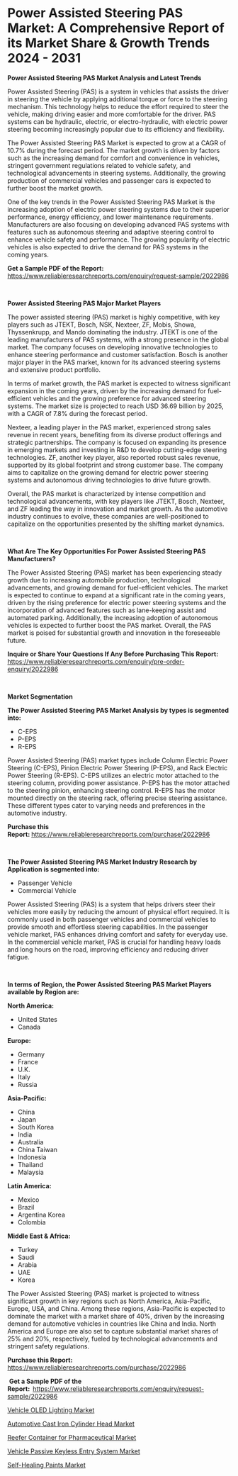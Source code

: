 <p><h1>Power Assisted Steering PAS Market: A Comprehensive Report of its Market Share & Growth Trends 2024 - 2031</h1></p><p><strong>Power Assisted Steering PAS Market Analysis and Latest Trends</strong></p>
<p><p>Power Assisted Steering (PAS) is a system in vehicles that assists the driver in steering the vehicle by applying additional torque or force to the steering mechanism. This technology helps to reduce the effort required to steer the vehicle, making driving easier and more comfortable for the driver. PAS systems can be hydraulic, electric, or electro-hydraulic, with electric power steering becoming increasingly popular due to its efficiency and flexibility.</p><p>The Power Assisted Steering PAS Market is expected to grow at a CAGR of 10.7% during the forecast period. The market growth is driven by factors such as the increasing demand for comfort and convenience in vehicles, stringent government regulations related to vehicle safety, and technological advancements in steering systems. Additionally, the growing production of commercial vehicles and passenger cars is expected to further boost the market growth.</p><p>One of the key trends in the Power Assisted Steering PAS Market is the increasing adoption of electric power steering systems due to their superior performance, energy efficiency, and lower maintenance requirements. Manufacturers are also focusing on developing advanced PAS systems with features such as autonomous steering and adaptive steering control to enhance vehicle safety and performance. The growing popularity of electric vehicles is also expected to drive the demand for PAS systems in the coming years.</p></p>
<p><strong>Get a Sample PDF of the Report:&nbsp;</strong> <a href="https://www.reliableresearchreports.com/enquiry/request-sample/2022986">https://www.reliableresearchreports.com/enquiry/request-sample/2022986</a></p>
<p>&nbsp;</p>
<p><strong>Power Assisted Steering PAS Major Market Players</strong></p>
<p><p>The power assisted steering (PAS) market is highly competitive, with key players such as JTEKT, Bosch, NSK, Nexteer, ZF, Mobis, Showa, Thyssenkrupp, and Mando dominating the industry. JTEKT is one of the leading manufacturers of PAS systems, with a strong presence in the global market. The company focuses on developing innovative technologies to enhance steering performance and customer satisfaction. Bosch is another major player in the PAS market, known for its advanced steering systems and extensive product portfolio. </p><p>In terms of market growth, the PAS market is expected to witness significant expansion in the coming years, driven by the increasing demand for fuel-efficient vehicles and the growing preference for advanced steering systems. The market size is projected to reach USD 36.69 billion by 2025, with a CAGR of 7.8% during the forecast period. </p><p>Nexteer, a leading player in the PAS market, experienced strong sales revenue in recent years, benefiting from its diverse product offerings and strategic partnerships. The company is focused on expanding its presence in emerging markets and investing in R&D to develop cutting-edge steering technologies. ZF, another key player, also reported robust sales revenue, supported by its global footprint and strong customer base. The company aims to capitalize on the growing demand for electric power steering systems and autonomous driving technologies to drive future growth.</p><p>Overall, the PAS market is characterized by intense competition and technological advancements, with key players like JTEKT, Bosch, Nexteer, and ZF leading the way in innovation and market growth. As the automotive industry continues to evolve, these companies are well-positioned to capitalize on the opportunities presented by the shifting market dynamics.</p></p>
<p>&nbsp;</p>
<p><strong>What Are The Key Opportunities For Power Assisted Steering PAS Manufacturers?</strong></p>
<p><p>The Power Assisted Steering (PAS) market has been experiencing steady growth due to increasing automobile production, technological advancements, and growing demand for fuel-efficient vehicles. The market is expected to continue to expand at a significant rate in the coming years, driven by the rising preference for electric power steering systems and the incorporation of advanced features such as lane-keeping assist and automated parking. Additionally, the increasing adoption of autonomous vehicles is expected to further boost the PAS market. Overall, the PAS market is poised for substantial growth and innovation in the foreseeable future.</p></p>
<p><strong>Inquire or Share Your Questions If Any Before Purchasing This Report:</strong> <a href="https://www.reliableresearchreports.com/enquiry/pre-order-enquiry/2022986">https://www.reliableresearchreports.com/enquiry/pre-order-enquiry/2022986</a></p>
<p>&nbsp;</p>
<p><strong>Market Segmentation</strong></p>
<p><strong>The Power Assisted Steering PAS Market Analysis by types is segmented into:</strong></p>
<p><ul><li>C-EPS</li><li>P-EPS</li><li>R-EPS</li></ul></p>
<p><p>Power Assisted Steering (PAS) market types include Column Electric Power Steering (C-EPS), Pinion Electric Power Steering (P-EPS), and Rack Electric Power Steering (R-EPS). C-EPS utilizes an electric motor attached to the steering column, providing power assistance. P-EPS has the motor attached to the steering pinion, enhancing steering control. R-EPS has the motor mounted directly on the steering rack, offering precise steering assistance. These different types cater to varying needs and preferences in the automotive industry.</p></p>
<p><strong>Purchase this Report:&nbsp;</strong><a href="https://www.reliableresearchreports.com/purchase/2022986">https://www.reliableresearchreports.com/purchase/2022986</a></p>
<p>&nbsp;</p>
<p><strong>The Power Assisted Steering PAS Market Industry Research by Application is segmented into:</strong></p>
<p><ul><li>Passenger Vehicle</li><li>Commercial Vehicle</li></ul></p>
<p><p>Power Assisted Steering (PAS) is a system that helps drivers steer their vehicles more easily by reducing the amount of physical effort required. It is commonly used in both passenger vehicles and commercial vehicles to provide smooth and effortless steering capabilities. In the passenger vehicle market, PAS enhances driving comfort and safety for everyday use. In the commercial vehicle market, PAS is crucial for handling heavy loads and long hours on the road, improving efficiency and reducing driver fatigue.</p></p>
<p>&nbsp;</p>
<p><strong>In terms of Region, the Power Assisted Steering PAS Market Players available by Region are:</strong></p>
<p>
    <p> <strong> North America: </strong>
        <ul>
            <li>United States</li>
            <li>Canada</li>
        </ul>
        </p> 
    <p> <strong> Europe: </strong>
        <ul>
            <li>Germany</li>
            <li>France</li>
            <li>U.K.</li>
            <li>Italy</li>
            <li>Russia</li>
        </ul>
        </p> 
    <p> <strong> Asia-Pacific: </strong>
        <ul>
            <li>China</li>
            <li>Japan</li>
            <li>South Korea</li>
            <li>India</li>
            <li>Australia</li>
            <li>China Taiwan</li>
            <li>Indonesia</li>
            <li>Thailand</li>
            <li>Malaysia</li>
        </ul>
        </p> 
    <p> <strong> Latin America: </strong>
        <ul>
            <li>Mexico</li>
            <li>Brazil</li>
            <li>Argentina Korea</li>
            <li>Colombia</li>
        </ul>
        </p> 
    <p> <strong> Middle East & Africa: </strong>
        <ul>
            <li>Turkey</li>
            <li>Saudi</li>
            <li>Arabia</li>
            <li>UAE</li>
            <li>Korea</li>
        </ul>
    </p>
    </p>
<p><p>The Power Assisted Steering (PAS) market is projected to witness significant growth in key regions such as North America, Asia-Pacific, Europe, USA, and China. Among these regions, Asia-Pacific is expected to dominate the market with a market share of 40%, driven by the increasing demand for automotive vehicles in countries like China and India. North America and Europe are also set to capture substantial market shares of 25% and 20%, respectively, fueled by technological advancements and stringent safety regulations.</p></p>
<p><strong>Purchase this Report: </strong><a href="https://www.reliableresearchreports.com/purchase/2022986">https://www.reliableresearchreports.com/purchase/2022986</a></p>
<p>&nbsp;<strong>Get a Sample PDF of the Report:&nbsp;&nbsp;</strong><a href="https://www.reliableresearchreports.com/enquiry/request-sample/2022986">https://www.reliableresearchreports.com/enquiry/request-sample/2022986</a></p>
<p><strong></strong></p>
<p><p><a href="https://view.publitas.com/reportprime-1/vehicle-oled-lighting-market-furnish-information-about-market-size-market-share-market-dynamics-and-projections-spanning-from-2024-to-2031/">Vehicle OLED Lighting Market</a></p><p><a href="https://pretty-mail-caf.notion.site/Automotive-Cast-Iron-Cylinder-Head-Market-Research-Report-The-Key-To-Successful-Business-Strategy-F-686ce73e567e43a786335b1a0b4d0021">Automotive Cast Iron Cylinder Head Market</a></p><p><a href="https://full-wildebeest-80b.notion.site/Reefer-Container-for-Pharmaceutical-Market-Offers-Provide-Insightful-Data-for-the-Time-Period-from-2-6d636545b2eb44309d59a37ea54e1487">Reefer Container for Pharmaceutical Market</a></p><p><a href="https://view.publitas.com/reportprime-1/vehicle-passive-keyless-entry-system-market-share-market-new-trends-analysis-report-by-type-by-application-by-end-use-by-region-and-segment-forecasts-2024-2031/">Vehicle Passive Keyless Entry System Market</a></p><p><a href="https://flame-sidecar-702.notion.site/Self-Healing-Paints-Market-Size-Share-Trends-Analysis-Report-By-Material-By-Type-By-End-user-B-299df53260e34318b5fe6b58778c9e43">Self-Healing Paints Market</a></p></p>